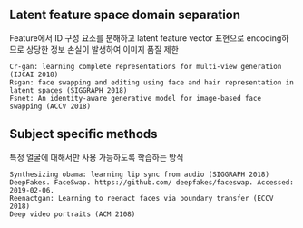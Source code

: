 ## Latent feature space domain separation
Feature에서 ID 구성 요소를 분해하고 latent feature vector 표현으로 encoding하므로 상당한 정보 손실이 발생하여 이미지 품질 제한
```
Cr-gan: learning complete representations for multi-view generation (IJCAI 2018)
Rsgan: face swapping and editing using face and hair representation in latent spaces (SIGGRAPH 2018)
Fsnet: An identity-aware generative model for image-based face swapping (ACCV 2018)
```

## Subject specific methods 
특정 얼굴에 대해서만 사용 가능하도록 학습하는 방식
```
Synthesizing obama: learning lip sync from audio (SIGGRAPH 2018)
DeepFakes. FaceSwap. https://github.com/ deepfakes/faceswap. Accessed: 2019-02-06.
Reenactgan: Learning to reenact faces via boundary transfer (ECCV 2018)
Deep video portraits (ACM 2108)
```
